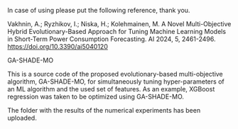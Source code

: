 In case of using please put the following reference, thank you.

Vakhnin, A.; Ryzhikov, I.; Niska, H.; Kolehmainen, M. A Novel Multi-Objective Hybrid Evolutionary-Based Approach for Tuning Machine Learning Models in Short-Term Power Consumption Forecasting. AI 2024, 5, 2461-2496. https://doi.org/10.3390/ai5040120

GA-SHADE-MO

This is a source code of the proposed evolutionary-based multi-objective algorithm, GA-SHADE-MO, for simultaneously tuning hyper-parameters of an ML algorithm and the used set of features. As an example, XGBoost regression was taken to be optimized using GA-SHADE-MO.

The folder with the results of the numerical experiments has been uploaded.
